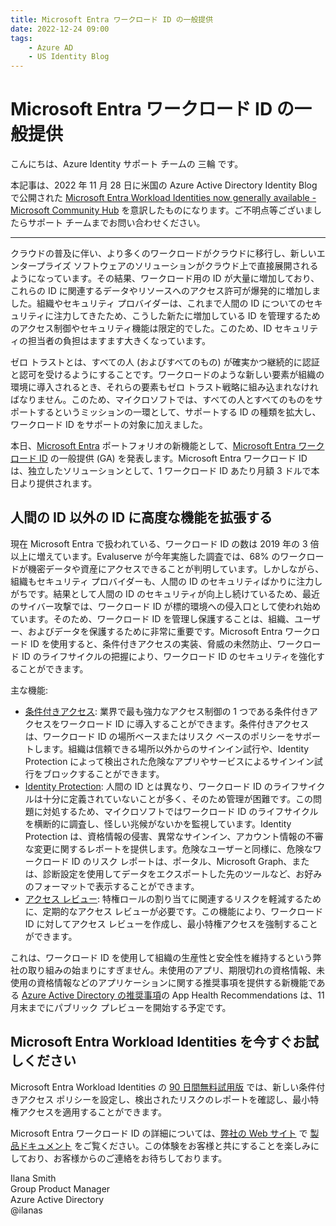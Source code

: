 ```yaml
---
title: Microsoft Entra ワークロード ID の一般提供 
date: 2022-12-24 09:00
tags:
    - Azure AD
    - US Identity Blog
---
```


# Microsoft Entra ワークロード ID の一般提供 

こんにちは、Azure Identity サポート チームの 三輪 です。 

本記事は、2022 年 11 月 28 日に米国の Azure Active Directory Identity Blog で公開された [Microsoft Entra Workload Identities now generally available - Microsoft Community Hub](https://techcommunity.microsoft.com/t5/microsoft-entra-azure-ad-blog/microsoft-entra-workload-identities-now-generally-available/ba-p/3402815) を意訳したものになります。ご不明点等ございましたらサポート チームまでお問い合わせください。 

---

クラウドの普及に伴い、より多くのワークロードがクラウドに移行し、新しいエンタープライズ ソフトウェアのソリューションがクラウド上で直接展開されるようになっています。その結果、ワークロード用の ID が大量に増加しており、これらの ID に関連するデータやリソースへのアクセス許可が爆発的に増加しました。組織やセキュリティ プロバイダーは、これまで人間の ID についてのセキュリティに注力してきたため、こうした新たに増加している ID を管理するためのアクセス制御やセキュリティ機能は限定的でした。このため、ID セキュリティの担当者の負担はますます大きくなっています。 
 
ゼロ トラストとは、すべての人 (およびすべてのもの) が確実かつ継続的に認証と認可を受けるようにすることです。ワークロードのような新しい要素が組織の環境に導入されるとき、それらの要素もゼロ トラスト戦略に組み込まれなければなりません。このため、マイクロソフトでは、すべての人とすべてのものをサポートするというミッションの一環として、サポートする ID の種類を拡大し、ワークロード ID をサポートの対象に加えました。

本日、[Microsoft Entra](https://www.microsoft.com/ja-jp/security/business/microsoft-entra) ポートフォリオの新機能として、[Microsoft Entra ワークロード ID](https://www.microsoft.com/ja-jp/security/business/identity-access/microsoft-entra-workload-identities) の一般提供 (GA) を発表します。Microsoft Entra ワークロード ID は、独立したソリューションとして、1 ワークロード ID あたり月額 3 ドルで本日より提供されます。

## 人間の ID 以外の ID に高度な機能を拡張する

現在 Microsoft Entra で扱われている、ワークロード ID の数は 2019 年の 3 倍以上に増えています。Evaluserve が今年実施した調査では、68% のワークロードが機密データや資産にアクセスできることが判明しています。しかしながら、組織もセキュリティ プロバイダーも、人間の ID のセキュリティばかりに注力しがちです。結果として人間の ID のセキュリティが向上し続けているため、最近のサイバー攻撃では、ワークロード ID が標的環境への侵入口として使われ始めています。そのため、ワークロード ID を管理し保護することは、組織、ユーザー、およびデータを保護するために非常に重要です。Microsoft Entra ワークロード ID を使用すると、条件付きアクセスの実装、脅威の未然防止、ワークロード ID のライフサイクルの把握により、ワークロード ID のセキュリティを強化することができます。 

主な機能:

- [条件付きアクセス](https://learn.microsoft.com/ja-jp/azure/active-directory/conditional-access/workload-identity): 業界で最も強力なアクセス制御の 1 つである条件付きアクセスをワークロード ID に導入することができます。条件付きアクセスは、ワークロード ID の場所ベースまたはリスク ベースのポリシーをサポートします。組織は信頼できる場所以外からのサインイン試行や、Identity Protection によって検出された危険なアプリやサービスによるサインイン試行をブロックすることができます。 
- [Identity Protection](https://learn.microsoft.com/ja-jp/azure/active-directory/identity-protection/concept-workload-identity-risk): 人間の ID とは異なり、ワークロード ID のライフサイクルは十分に定義されていないことが多く、そのため管理が困難です。この問題に対処するため、マイクロソフトではワークロード ID のライフサイクルを横断的に調査し、怪しい兆候がないかを監視しています。Identity Protection は、資格情報の侵害、異常なサインイン、アカウント情報の不審な変更に関するレポートを提供します。危険なユーザーと同様に、危険なワークロード ID のリスク レポートは、ポータル、Microsoft Graph、または、診断設定を使用してデータをエクスポートした先のツールなど、お好みのフォーマットで表示することができます。 
- [アクセス レビュー](https://learn.microsoft.com/ja-jp/azure/active-directory/privileged-identity-management/pim-create-azure-ad-roles-and-resource-roles-review): 特権ロールの割り当てに関連するリスクを軽減するために、定期的なアクセス レビューが必要です。この機能により、ワークロード ID に対してアクセス レビューを作成し、最小特権アクセスを強制することができます。 
 
これは、ワークロード ID を使用して組織の生産性と安全性を維持するという弊社の取り組みの始まりにすぎません。未使用のアプリ、期限切れの資格情報、未使用の資格情報などのアプリケーションに関する推奨事項を提供する新機能である [Azure Active Directory の推奨事項](https://learn.microsoft.com/ja-jp/azure/active-directory/reports-monitoring/overview-recommendations)の App Health Recommendations は、11 月末までにパブリック プレビューを開始する予定です。 
 
## Microsoft Entra Workload Identities を今すぐお試しください

Microsoft Entra Workload Identities の [90 日間無料試用版](https://ms.portal.azure.com/?feature.canmodifyextensions=true&feature.canmodifystamps=true&Microsoft_Azure_ManagedServiceIdentity=test3&Microsoft_AAD_IAM_isWorkloadIdentitiesFreeTrialEnabled=true&Microsoft_Azure_ManagedServiceIdentity_isWorkloadIdentitiesUpsellBannerEnabled=true&Microsoft_Azure_ManagedServiceIdentity_isWorkloadIdentitiesPlaceHolderBannerEnabled=false#view/Microsoft_Azure_ManagedServiceIdentity/WorkloadIdentitiesBlade) では、新しい条件付きアクセス ポリシーを設定し、検出されたリスクのレポートを確認し、最小特権アクセスを適用することができます。 
 
Microsoft Entra ワークロード ID の詳細については、[弊社の Web サイト](https://www.microsoft.com/ja-jp/security/business/identity-access/microsoft-entra-workload-identities) で [製品ドキュメント](https://learn.microsoft.com/ja-jp/azure/active-directory/develop/workload-identities-overview) をご覧ください。この体験をお客様と共にすることを楽しみにしており、お客様からのご連絡をお待ちしております。 

Ilana Smith  
Group Product Manager  
Azure Active Directory  
@ilanas
